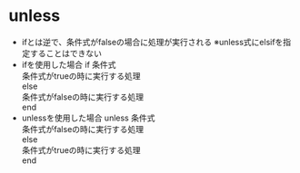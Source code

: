# unless
- ifとは逆で、条件式がfalseの場合に処理が実行される
  ※unless式にelsifを指定することはできない
- ifを使用した場合
    if 条件式  
      条件式がtrueの時に実行する処理  
    else  
      条件式がfalseの時に実行する処理  
    end
- unlessを使用した場合
    unless 条件式  
      条件式がfalseの時に実行する処理  
    else  
      条件式がtrueの時に実行する処理  
    end  

